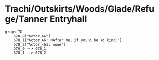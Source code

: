 # Trachi/Outskirts/Woods/Glade/Refuge/Tanner Entryhall


```mermaid
graph TD
    678_0["Actor_66"]
    678_1["Actor_66: NAfter me, if you'd be so kind."]
    678_2["Actor_461: none"]
    678_0 --> 678_1
    678_1 --> 678_2
```